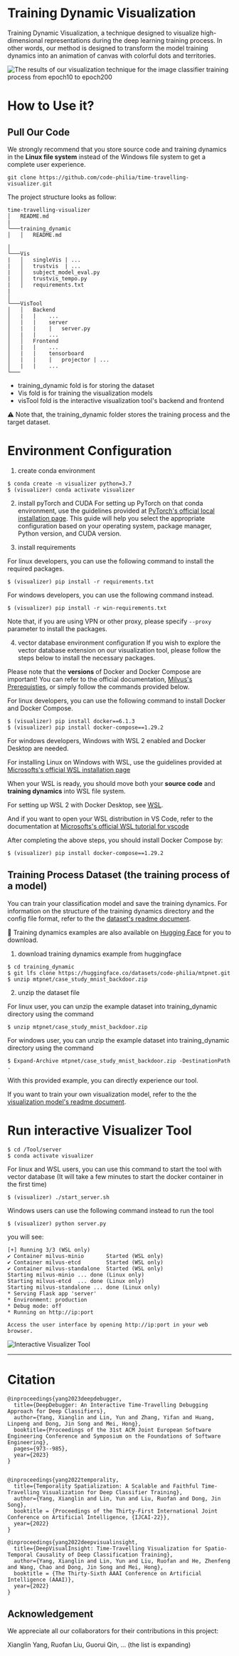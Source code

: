 # Training Dynamic Visualization
Training Dynamic Visualization, a technique designed to visualize high-dimensional representations during the deep learning training process. In other words, our method is designed to transform the model training dynamics into an animation of canvas with colorful dots and territories.


![ The results of our visualization technique for the image classifier training process from epoch10 to epoch200](image.png)
# How to Use it?

## Pull Our Code
We strongly recommend that you store source code and training dynamics in the **Linux file system** instead of the Windows file system to get a complete user experience.
```
git clone https://github.com/code-philia/time-travelling-visualizer.git
```

The project structure looks as follow:
```
time-travelling-visualizer
│   README.md
|
└───training_dynamic
│   │   README.md
    
│   
└───Vis
|   │   singleVis | ...
|   │   trustvis  | ...
|   │   subject_model_eval.py
|   │   trustvis_tempo.py 
|   │   requirements.txt
|   
│   
└───VisTool
│   │   Backend
│   |   |    ...
│   |   |    server
│   |   |    |   server.py
│   |   |    ...
│   │   Frontend
│   |   |    ...
│   |   |    tensorboard
│   |   |    |   projector | ...
│   |   |    ...
└───
```

- training_dynamic fold is for storing the dataset
- Vis fold is for training the visualization models
- visTool fold is the interactive visualization tool's backend and frontend

⚠️ Note that, the training_dynamic folder stores the training process and the target dataset. 

# Environment Configuration
1. create conda environment
```
$ conda create -n visualizer python=3.7
$ (visualizer) conda activate visualizer
```

2. install pyTorch and CUDA
For setting up PyTorch on that conda environment, use the guidelines provided at [PyTorch's official local installation page](https://pytorch.org/get-started/locally/). This guide will help you select the appropriate configuration based on your operating system, package manager, Python version, and CUDA version.

3. install requirements

For linux developers, you can use the following command to install the required packages.
```
$ (visualizer) pip install -r requirements.txt
```
For windows developers, you can use the following command instead.
```
$ (visualizer) pip install -r win-requirements.txt
```

Note that, if you are using VPN or other proxy, please specify `--proxy` parameter to install the packages.

4. vector database environment configuration
If you wish to explore the vector database extension on our visualization tool, please follow the steps below to install the necessary packages.

Please note that the **versions** of Docker and Docker Compose are important! You can refer to the official documentation, [Milvus's Prerequisties](https://milvus.io/docs/prerequisite-docker.md), or simply follow the commands provided below.

For linux developers, you can use the following command to install Docker and Docker Compose.
```
$ (visualizer) pip install docker==6.1.3
$ (visualizer) pip install docker-compose==1.29.2
```

For windows developers, Windows with WSL 2 enabled and Docker Desktop are needed.

For installing Linux on Windows with WSL, use the guidelines provided at [Microsofts's official WSL installation page](https://learn.microsoft.com/en-us/windows/wsl/install) 

When your WSL is ready, you should move both your **source code** and **training dynamics** into WSL file system.

For setting up WSL 2 with Docker Desktop, see [WSL](https://docs.docker.com/desktop/wsl/).

And if you want to open your WSL distribution in VS Code, refer to the documentation at [Microsofts's official WSL tutorial for vscode](https://learn.microsoft.com/en-us/windows/wsl/tutorials/wsl-vscode) 

After completing the above steps, you should install Docker Compose by:
```
$ (visualizer) pip install docker-compose==1.29.2
```

## Training Process Dataset (the training process of a model)


You can train your classification model and save the training dynamics. For information on the structure of the training dynamics directory and the config file format, refer to the the [dataset's readme document](./training_dynamic/README.md).

🍃 Training dynamics examples are also available on [Hugging Face](https://huggingface.co/datasets/code-philia/mtpnet) for you to download. 

1. download training dynamics example from huggingface
```
$ cd training_dynamic
$ git lfs clone https://huggingface.co/datasets/code-philia/mtpnet.git
$ unzip mtpnet/case_study_mnist_backdoor.zip
```
2. unzip the dataset file

For linux user, you can unzip the example dataset into training_dynamic directory using the command
```
$ unzip mtpnet/case_study_mnist_backdoor.zip
```
For windows user, you can unzip the example dataset into training_dynamic directory using the command
```
$ Expand-Archive mtpnet/case_study_mnist_backdoor.zip -DestinationPath .
```

With this provided example, you can directly experience our tool.

If you want to train your own visualization model, refer to the the [visualization model's readme document](./Vis/README.md).

# Run interactive Visualizer Tool
```
$ cd /Tool/server
$ conda activate visualizer
```
For linux and WSL users, you can use this command to start the tool with vector database (It will take a few minutes to start the docker container in the first time)
```
$ (visualizer) ./start_server.sh 
```
Windows users can use the following command instead to run the tool
```
$ (visualizer) python server.py
```
you will see: 
```
[+] Running 3/3 (WSL only)
✔ Container milvus-minio       Started (WSL only)
✔ Container milvus-etcd        Started (WSL only)
✔ Container milvus-standalone  Started (WSL only)
Starting milvus-minio ... done (Linux only) 
Starting milvus-etcd  ... done (Linux only)
Starting milvus-standalone ... done (Linux only)
* Serving Flask app 'server'
* Environment: production
* Debug mode: off
* Running on http://ip:port

Access the user interface by opening http://ip:port in your web browser.
```

![Interactive Visualizer Tool](screenshot.png)



---


# Citation

```
@inproceedings{yang2023deepdebugger,
  title={DeepDebugger: An Interactive Time-Travelling Debugging Approach for Deep Classifiers},
  author={Yang, Xianglin and Lin, Yun and Zhang, Yifan and Huang, Linpeng and Dong, Jin Song and Mei, Hong},
  booktitle={Proceedings of the 31st ACM Joint European Software Engineering Conference and Symposium on the Foundations of Software Engineering},
  pages={973--985},
  year={2023}
}


@inproceedings{yang2022temporality,
  title={Temporality Spatialization: A Scalable and Faithful Time-Travelling Visualization for Deep Classifier Training},
  author={Yang, Xianglin and Lin, Yun and Liu, Ruofan and Dong, Jin Song},
  booktitle = {Proceedings of the Thirty-First International Joint Conference on Artificial Intelligence, {IJCAI-22}},
  year={2022}
}

@inproceedings{yang2022deepvisualinsight,
  title={DeepVisualInsight: Time-Travelling Visualization for Spatio-Temporal Causality of Deep Classification Training},
  author={Yang, Xianglin and Lin, Yun and Liu, Ruofan and He, Zhenfeng and Wang, Chao and Dong, Jin Song and Mei, Hong},
  booktitle = {The Thirty-Sixth AAAI Conference on Artificial Intelligence (AAAI)},
  year={2022}
}
```

## Acknowledgement
We appreciate all our collaborators for their contributions in this project:

Xianglin Yang, Ruofan Liu, Guorui Qin, ... (the list is expanding)

